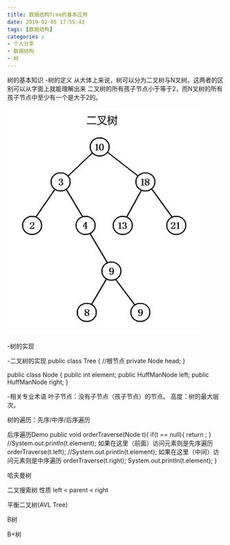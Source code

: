 ```yaml
---
title: 数据结构Tree的基本应用
date: 2019-02-05 17:55:43
tags: [数据结构]
categories :
- 个人分享
- 数据结构
- 树
---
```




树的基本知识
-树的定义
从大体上来说，树可以分为二叉树与N叉树。这两者的区别可以从字面上就能理解出来
二叉树的所有孩子节点小于等于2，而N叉树的所有孩子节点中至少有一个是大于2的。

![](数据结构Tree以及基本应用\二叉树.png)

-树的实现

-二叉树的实现
public class Tree {
    //根节点
    private Node head;
}

public class Node {
    public int element;
    public HuffManNode left;
    public HuffManNode right;
}



-相关专业术语
叶子节点：没有子节点（孩子节点）的节点。
高度：树的最大层次。



树的遍历：先序/中序/后序遍历

后序遍历Demo
public void orderTraverse(Node t){
    if(t == null){
        return ;
    }
    //System.out.println(t.element); 如果在这里（前面）访问元素则是先序遍历
    orderTraverse(t.left);
    //System.out.println(t.element); 如果在这里（中间）访问元素则是中序遍历
    orderTraverse(t.right);
    System.out.println(t.element);
}

哈夫曼树


二叉搜索树
性质
left < parent < right


平衡二叉树(AVL Tree)


B树

B+树

